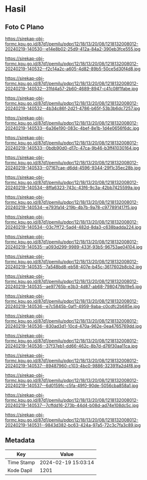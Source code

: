 # Hasil

## Foto C Plano

https://sirekap-obj-formc.kpu.go.id/87d1/pemilu/pdpr/12/18/13/20/08/1218132008012-20240219-140530--e14e8b02-25d9-412a-84a2-390eb3fce555.jpg

https://sirekap-obj-formc.kpu.go.id/87d1/pemilu/pdpr/12/18/13/20/08/1218132008012-20240219-140532--f2c14a2c-a605-4d82-89b5-50ce5d30f4d8.jpg

https://sirekap-obj-formc.kpu.go.id/87d1/pemilu/pdpr/12/18/13/20/08/1218132008012-20240219-140532--31fd4a57-2b60-4689-8947-c41c08f1fabe.jpg

https://sirekap-obj-formc.kpu.go.id/87d1/pemilu/pdpr/12/18/13/20/08/1218132008012-20240219-140532--4b34c86f-2d21-4786-b65f-53b3b6dc7257.jpg

https://sirekap-obj-formc.kpu.go.id/87d1/pemilu/pdpr/12/18/13/20/08/1218132008012-20240219-140533--6a36e190-083c-4bef-8e1b-1d4e0656f6dc.jpg

https://sirekap-obj-formc.kpu.go.id/87d1/pemilu/pdpr/12/18/13/20/08/1218132008012-20240219-140533--0bdb90d0-d17c-47ca-9b46-b3ff41030164.jpg

https://sirekap-obj-formc.kpu.go.id/87d1/pemilu/pdpr/12/18/13/20/08/1218132008012-20240219-140533--07167cae-d6dd-4596-9344-29f1c35ec28b.jpg

https://sirekap-obj-formc.kpu.go.id/87d1/pemilu/pdpr/12/18/13/20/08/1218132008012-20240219-140534--8ffa6323-743c-43f6-9c3a-42bb7425599a.jpg

https://sirekap-obj-formc.kpu.go.id/87d1/pemilu/pdpr/12/18/13/20/08/1218132008012-20240219-140534--e793fa14-219b-4b7b-9a78-c977891417f5.jpg

https://sirekap-obj-formc.kpu.go.id/87d1/pemilu/pdpr/12/18/13/20/08/1218132008012-20240219-140534--03c7ff72-5ad4-482d-8da3-c638badda224.jpg

https://sirekap-obj-formc.kpu.go.id/87d1/pemilu/pdpr/12/18/13/20/08/1218132008012-20240219-140535--a093d299-9989-433f-93b5-96753ae04104.jpg

https://sirekap-obj-formc.kpu.go.id/87d1/pemilu/pdpr/12/18/13/20/08/1218132008012-20240219-140535--7a548bd8-eb58-407e-b45c-3617602b8cb2.jpg

https://sirekap-obj-formc.kpu.go.id/87d1/pemilu/pdpr/12/18/13/20/08/1218132008012-20240219-140535--ae97765b-e3b3-4d87-ab68-7980479b19e5.jpg

https://sirekap-obj-formc.kpu.go.id/87d1/pemilu/pdpr/12/18/13/20/08/1218132008012-20240219-140536--e7c5845b-0af1-4959-9aba-c0cdfc2b685e.jpg

https://sirekap-obj-formc.kpu.go.id/87d1/pemilu/pdpr/12/18/13/20/08/1218132008012-20240219-140536--830ad3d1-10cd-470a-962e-0ea4765769dd.jpg

https://sirekap-obj-formc.kpu.go.id/87d1/pemilu/pdpr/12/18/13/20/08/1218132008012-20240219-140536--37f37eb1-dd66-462c-8b7d-d76f30aa11ca.jpg

https://sirekap-obj-formc.kpu.go.id/87d1/pemilu/pdpr/12/18/13/20/08/1218132008012-20240219-140537--89487960-c103-4bc0-9886-32391fa2d4f8.jpg

https://sirekap-obj-formc.kpu.go.id/87d1/pemilu/pdpr/12/18/13/20/08/1218132008012-20240219-140537--6d0159fc-c5fa-49f0-90de-5056cba858a1.jpg

https://sirekap-obj-formc.kpu.go.id/87d1/pemilu/pdpr/12/18/13/20/08/1218132008012-20240219-140537--7cffdd16-273b-44d4-b08d-ad74e108dc5c.jpg

https://sirekap-obj-formc.kpu.go.id/87d1/pemilu/pdpr/12/18/13/20/08/1218132008012-20240219-140531--9843d382-bc63-424a-97a5-72c3c7fa3c89.jpg


## Metadata

| Key        | Value               |
| ---------- | ------------------- |
| Time Stamp | 2024-02-19 15:03:14 |
| Kode Dapil | 1201                |



